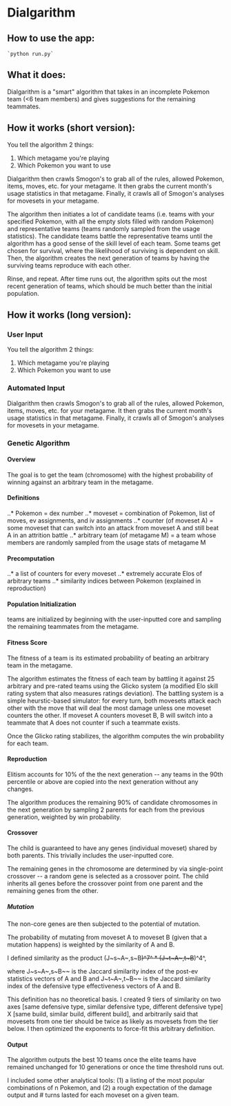 # Dialgarithm

## How to use the app:
    `python run.py`

## What it does:

Dialgarithm is a "smart" algorithm that takes in an incomplete Pokemon team (<6 team members) and gives suggestions for the remaining teammates.

## How it works (short version):

You tell the algorithm 2 things:
1. Which metagame you're playing
2. Which Pokemon you want to use

Dialgarithm then crawls Smogon's to grab all of the rules, allowed Pokemon, items, moves, etc. for your metagame.
It then grabs the current month's usage statistics in that metagame.
Finally, it crawls all of Smogon's analyses for movesets in your metagame.

The algorithm then initiates a lot of candidate teams (i.e. teams with your specified Pokemon, with all the empty slots filled with random Pokemon) and representative teams (teams randomly sampled from the usage statistics).
The candidate teams battle the representative teams until the algorithm has a good sense of the skill level of each team.  Some teams get chosen for survival, where the likelihood of surviving is dependent on skill.
Then, the algorithm creates the next generation of teams by having the surviving teams reproduce with each other.

Rinse, and repeat.  After time runs out, the algorithm spits out the most recent generation of teams, which should be much better than the initial population.

## How it works (long version):

### User Input
You tell the algorithm 2 things:
1. Which metagame you're playing
2. Which Pokemon you want to use

### Automated Input
Dialgarithm then crawls Smogon's to grab all of the rules, allowed Pokemon, items, moves, etc. for your metagame.
It then grabs the current month's usage statistics in that metagame.
Finally, it crawls all of Smogon's analyses for movesets in your metagame.


### Genetic Algorithm

#### Overview

The goal is to get the team (chromosome) with the highest probability of winning against an arbitrary team in the metagame.

#### Definitions
..* Pokemon = dex number
..* moveset = combination of Pokemon, list of moves, ev assignments, and iv assignments
..* counter (of moveset A) = some moveset that can switch into an attack from moveset A and still beat A in an attrition battle
..* arbitrary team (of metagame M) = a team whose members are randomly sampled from the usage stats of metagame M

#### Precomputation

..* a list of counters for every moveset
..* extremely accurate Elos of arbitrary teams
..* similarity indices between Pokemon (explained in reproduction)

#### Population Initialization

<Some number> teams are initialized by beginning with the user-inputted core and sampling the remaining teammates from the metagame.

#### Fitness Score

The fitness of a team is its estimated probability of beating an arbitrary team in the metagame.

The algorithm estimates the fitness of each team by battling it against 25 arbitrary and pre-rated teams using the Glicko system (a modified Elo skill rating system that also measures ratings deviation).  The battling system is a simple heurstic-based simulator: for every turn, both movesets attack each other with the move that will deal the most damage unless one moveset counters the other.  If moveset A counters moveset B, B will switch into a teammate that A does not counter if such a teammate exists.

Once the Glicko rating stabilizes, the algorithm computes the win probability for each team.

#### Reproduction

Elitism accounts for 10% of the the next generation -- any teams in the 90th percentile or above are copied into the next generation without any changes.

The algorithm produces the remaining 90% of candidate chromosomes in the next generation by sampling 2 parents for each from the previous generation, weighted by win probability.

#### Crossover

The child is guaranteed to have any genes (individual moveset) shared by both parents.  This trivially includes the user-inputted core.

The remaining genes in the chromosome are determined by via single-point crossover -- a random gene is selected as a crossover point.  The child inherits all genes before the crossover point from one parent and the remaining genes from the other.

##### Mutation

The non-core genes are then subjected to the potential of mutation.

The probability of mutating from moveset A to moveset B (given that a mutation happens) is weighted by the similarity of A and B.

I defined similarity as the product (J~s~A~,s~B~~)^7^ * (J~t~A~,t~B~~)^4^,

where J~s~A~,s~B~~ is the Jaccard similarity index of the post-ev statistics vectors of A and B
and J~t~A~,t~B~~ is the Jaccard similarity index of the defensive type effectiveness vectors of A and B.

This definition has no theoretical basis.  I created 9 tiers of similarity on two axes [same defensive type, similar defensive type, different defensive type] X [same build, similar build, different build], and arbitrarily said that movesets from one tier should be twice as likely as movesets from the tier below.
I then optimized the exponents to force-fit this arbitrary definition.

#### Output

The algorithm outputs the best 10 teams once the elite teams have remained unchanged for 10 generations or once the time threshold runs out.

I included some other analytical tools: (1) a listing of the most popular combinations of n Pokemon, and (2) a rough expectation of the damage output and # turns lasted for each moveset on a given team.

